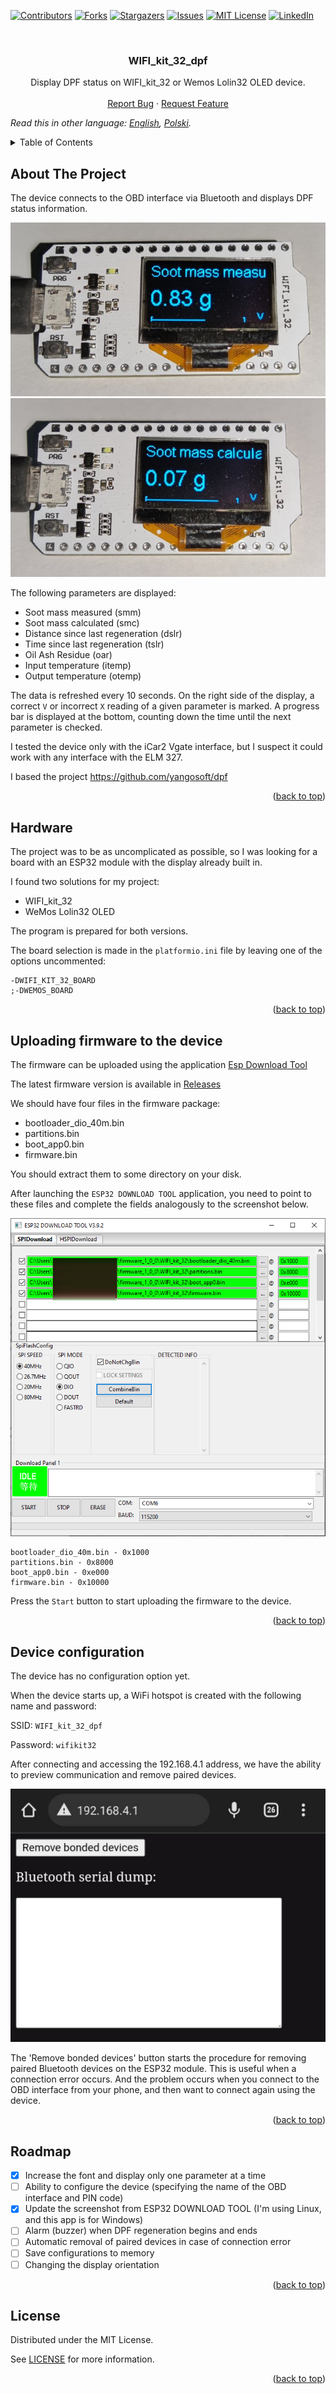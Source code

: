 <div id="top"></div>

[![Contributors][contributors-shield]][contributors-url]
[![Forks][forks-shield]][forks-url]
[![Stargazers][stars-shield]][stars-url]
[![Issues][issues-shield]][issues-url]
[![MIT License][license-shield]][license-url]
[![LinkedIn][linkedin-shield]][linkedin-url]

<br />
<div align="center">

<h3 align="center">WIFI_kit_32_dpf</h3>

  <p align="center">
    Display DPF status on WIFI_kit_32 or Wemos Lolin32 OLED device.
    <br />
    <br />
    <a href="https://github.com/blizniukp/WIFI_kit_32_dpf/issues">Report Bug</a>
    ·
    <a href="https://github.com/blizniukp/WIFI_kit_32_dpf/issues">Request Feature</a>
  </p>
</div>

*Read this in other language: [English](README.md), [Polski](README.pl.md).*

<details>
  <summary>Table of Contents</summary>
  <ol>
    <li><a href="#about-the-project">About The Project</a></li>
    <li><a href="#hardware">Hardware</a></li>
    <li><a href="#uploading-firmware-to-the-device">Uploading firmware to the device</a></li>
    <li><a href="#device-configuration">Device configuration</a></li>
    <li><a href="#roadmap">Roadmap</a></li>
    <li><a href="#license">License</a></li>
  </ol>
</details>

<!-- ABOUT THE PROJECT -->
## About The Project

The device connects to the OBD interface via Bluetooth and displays DPF status information.

![pic03](/docs/pic03.png)
![pic04](/docs/pic04.png)

The following parameters are displayed:

* Soot mass measured (smm)
* Soot mass calculated (smc)
* Distance since last regeneration (dslr)
* Time since last regeneration (tslr)
* Oil Ash Residue (oar)
* Input temperature (itemp)
* Output temperature (otemp)


The data is refreshed every 10 seconds. On the right side of the display, a correct `V` or incorrect `X` reading of a given parameter is marked.
A progress bar is displayed at the bottom, counting down the time until the next parameter is checked.

I tested the device only with the iCar2 Vgate interface, but I suspect it could work with any interface with the ELM 327.

I based the project https://github.com/yangosoft/dpf

<p align="right">(<a href="#top">back to top</a>)</p>

## Hardware

The project was to be as uncomplicated as possible, so I was looking for a board with an ESP32 module with the display already built in.

I found two solutions for my project:
* WIFI_kit_32 
* WeMos Lolin32 OLED

The program is prepared for both versions.

The board selection is made in the `platformio.ini` file by leaving one of the options uncommented:

```
-DWIFI_KIT_32_BOARD
;-DWEMOS_BOARD
```

<p align="right">(<a href="#top">back to top</a>)</p>

## Uploading firmware to the device

The firmware can be uploaded using the application [Esp Download Tool](https://www.espressif.com/en/support/download/other-tools)


The latest firmware version is available in [Releases](https://github.com/blizniukp/WIFI_kit_32_dpf/releases)


We should have four files in the firmware package:
- bootloader_dio_40m.bin
- partitions.bin
- boot_app0.bin
- firmware.bin

You should extract them to some directory on your disk.

After launching the `ESP32 DOWNLOAD TOOL` application, you need to point to these files and complete the fields analogously to the screenshot below.

![esp32_download_tool](/docs/esp32_download_tool.png)

```
bootloader_dio_40m.bin - 0x1000
partitions.bin - 0x8000
boot_app0.bin - 0xe000
firmware.bin - 0x10000
```

Press the `Start` button to start uploading the firmware to the device.

<p align="right">(<a href="#top">back to top</a>)</p>


## Device configuration

The device has no configuration option yet.

When the device starts up, a WiFi hotspot is created with the following name and password:

SSID: `WIFI_kit_32_dpf`

Password: `wifikit32`

After connecting and accessing the 192.168.4.1 address, we have the ability to preview communication and remove paired devices.

![Screenshot](docs/esp_website.png)


The 'Remove bonded devices' button starts the procedure for removing paired Bluetooth devices on the ESP32 module.
This is useful when a connection error occurs. And the problem occurs when you connect to the OBD interface from your phone, and then want to connect again using the device.

<p align="right">(<a href="#top">back to top</a>)</p>

## Roadmap

- [x] Increase the font and display only one parameter at a time
- [ ] Ability to configure the device (specifying the name of the OBD interface and PIN code)
- [x] Update the screenshot from ESP32 DOWNLOAD TOOL (I'm using Linux, and this app is for Windows)
- [ ] Alarm (buzzer) when DPF regeneration begins and ends
- [ ] Automatic removal of paired devices in case of connection error
- [ ] Save configurations to memory
- [ ] Changing the display orientation

<p align="right">(<a href="#top">back to top</a>)</p>

## License

Distributed under the MIT License. 

See [LICENSE](LICENSE) for more information.

<p align="right">(<a href="#top">back to top</a>)</p>


<!-- MARKDOWN LINKS & IMAGES -->
<!-- https://www.markdownguide.org/basic-syntax/#reference-style-links -->
[contributors-shield]: https://img.shields.io/github/contributors/blizniukp/WIFI_kit_32_dpf.svg?style=for-the-badge
[contributors-url]: https://github.com/blizniukp/WIFI_kit_32_dpf/graphs/contributors
[forks-shield]: https://img.shields.io/github/forks/blizniukp/WIFI_kit_32_dpf.svg?style=for-the-badge
[forks-url]: https://github.com/blizniukp/WIFI_kit_32_dpf/network/members
[stars-shield]: https://img.shields.io/github/stars/blizniukp/WIFI_kit_32_dpf.svg?style=for-the-badge
[stars-url]: https://github.com/blizniukp/WIFI_kit_32_dpf/stargazers
[issues-shield]: https://img.shields.io/github/issues/blizniukp/WIFI_kit_32_dpf.svg?style=for-the-badge
[issues-url]: https://github.com/blizniukp/WIFI_kit_32_dpf/issues
[license-shield]: https://img.shields.io/github/license/blizniukp/WIFI_kit_32_dpf.svg?style=for-the-badge
[license-url]: https://github.com/blizniukp/WIFI_kit_32_dpf/blob/master/LICENSE
[linkedin-shield]: https://img.shields.io/badge/-LinkedIn-black.svg?style=for-the-badge&logo=linkedin&colorB=555
[linkedin-url]: https://linkedin.com/in/paweł-bliźniuk-433535183
[product-screenshot]: images/screenshot.png
